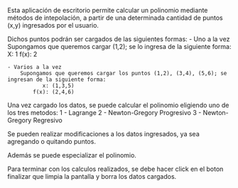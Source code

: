 Esta aplicación de escritorio permite calcular un polinomio mediante métodos de intepolación, a partir de una determinada cantidad de puntos (x,y) ingresados por el usuario.

Dichos puntos podrán ser cargados de las siguientes formas:
	- Uno a la vez
		Supongamos que queremos cargar (1,2); se lo ingresa de la siguiente forma:
			   X: 1
			f(x): 2
		
	- Varios a la vez
		Supongamos que queremos cargar los puntos (1,2), (3,4), (5,6); se ingresan de la siguiente forma:
			   x: (1,3,5)
			f(x): (2,4,6)

Una vez cargado los datos, se puede calcular el polinomio eligiendo uno de los tres metodos:
	1 - Lagrange
	2 - Newton-Gregory Progresivo
	3 - Newton-Gregory Regresivo

Se pueden realizar modificaciones a los datos ingresados, ya sea agregando o quitando puntos.

Además se puede especializar el polinomio.

Para terminar con los calculos realizados, se debe hacer click en el boton finalizar que limpia la pantalla y borra los datos cargados.
